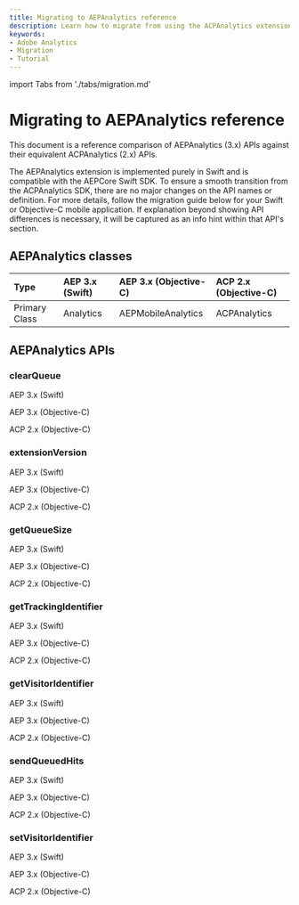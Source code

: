 ```yaml
---
title: Migrating to AEPAnalytics reference
description: Learn how to migrate from using the ACPAnalytics extension to the AEPAnalytics extension.
keywords:
- Adobe Analytics
- Migration
- Tutorial
---
```


import Tabs from './tabs/migration.md'

# Migrating to AEPAnalytics reference

This document is a reference comparison of AEPAnalytics (3.x) APIs against their equivalent ACPAnalytics (2.x) APIs.

The AEPAnalytics extension is implemented purely in Swift and is compatible with the AEPCore Swift SDK. To ensure a smooth transition from the ACPAnalytics SDK, there are no major changes on the API names or definition. For more details, follow the migration guide below for your Swift or Objective-C mobile application. If explanation beyond showing API differences is necessary, it will be captured as an info hint within that API's section.

## AEPAnalytics classes

| Type | AEP 3.x (Swift) | AEP 3.x (Objective-C) | ACP 2.x (Objective-C) |
| :--- | :--- | :--- | :--- |
| Primary Class | Analytics | AEPMobileAnalytics | ACPAnalytics |

## AEPAnalytics APIs

### clearQueue

<TabsBlock orientation="horizontal" slots="heading, content" repeat="3"/>

AEP 3.x (Swift)

<Tabs query="platform=aep-swift&api=clear-queue"/>

AEP 3.x (Objective-C)

<Tabs query="platform=aep-objc&api=clear-queue"/>

ACP 2.x (Objective-C)

<Tabs query="platform=acp-objc&api=clear-queue"/>

### extensionVersion

<TabsBlock orientation="horizontal" slots="heading, content" repeat="3"/>

AEP 3.x (Swift)

<Tabs query="platform=aep-swift&api=extension-version"/>

AEP 3.x (Objective-C)

<Tabs query="platform=aep-objc&api=extension-version"/>

ACP 2.x (Objective-C)

<Tabs query="platform=acp-objc&api=extension-version"/>

### getQueueSize

<TabsBlock orientation="horizontal" slots="heading, content" repeat="3"/>

AEP 3.x (Swift)

<Tabs query="platform=aep-swift&api=get-queue-size"/>

AEP 3.x (Objective-C)

<Tabs query="platform=aep-objc&api=get-queue-size"/>

ACP 2.x (Objective-C)

<Tabs query="platform=acp-objc&api=get-queue-size"/>

### getTrackingIdentifier

<TabsBlock orientation="horizontal" slots="heading, content" repeat="3"/>

AEP 3.x (Swift)

<Tabs query="platform=aep-swift&api=get-tracking-identifier"/>

AEP 3.x (Objective-C)

<Tabs query="platform=aep-objc&api=get-tracking-identifier"/>

ACP 2.x (Objective-C)

<Tabs query="platform=acp-objc&api=get-tracking-identifier"/>

### getVisitorIdentifier

<TabsBlock orientation="horizontal" slots="heading, content" repeat="3"/>

AEP 3.x (Swift)

<Tabs query="platform=aep-swift&api=get-visitor-identifier"/>

AEP 3.x (Objective-C)

<Tabs query="platform=aep-objc&api=get-visitor-identifier"/>

ACP 2.x (Objective-C)

<Tabs query="platform=acp-objc&api=get-visitor-identifier"/>

### sendQueuedHits

<TabsBlock orientation="horizontal" slots="heading, content" repeat="3"/>

AEP 3.x (Swift)

<Tabs query="platform=aep-swift&api=send-queued-hits"/>

AEP 3.x (Objective-C)

<Tabs query="platform=aep-objc&api=send-queued-hits"/>

ACP 2.x (Objective-C)

<Tabs query="platform=acp-objc&api=send-queued-hits"/>

### setVisitorIdentifier

<TabsBlock orientation="horizontal" slots="heading, content" repeat="3"/>

AEP 3.x (Swift)

<Tabs query="platform=aep-swift&api=set-visitor-identifier"/>

AEP 3.x (Objective-C)

<Tabs query="platform=aep-objc&api=set-visitor-identifier"/>

ACP 2.x (Objective-C)

<Tabs query="platform=acp-objc&api=set-visitor-identifier"/>

